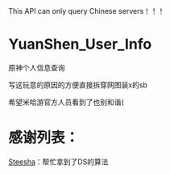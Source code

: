 This API can only query Chinese servers！！！

# YuanShen_User_Info
原神个人信息查询

写这玩意的原因的方便直接拆穿网图装x的sb

希望米哈游官方人员看到了也别和谐(


# 感谢列表：

[Steesha](https://github.com/Steesha)：帮忙拿到了DS的算法
